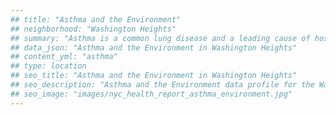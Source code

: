 ```yaml
---
## title: "Asthma and the Environment"
## neighborhood: "Washington Heights"
## summary: "Asthma is a common lung disease and a leading cause of hospitalizations for children under 15 years old. This report provides a summary of asthma indicators by neighborhood. It also describes housing and neighborhood characteristics that can make asthma worse."
## data_json: "Asthma and the Environment in Washington Heights"
## content_yml: "asthma"
## type: location
## seo_title: "Asthma and the Environment in Washington Heights"
## seo_description: "Asthma and the Environment data profile for the Washington Heights neighborhood of NYC."
## seo_image: "images/nyc_health_report_asthma_environment.jpg"
---
```

